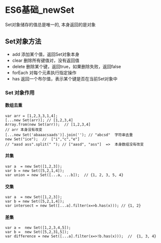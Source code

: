# ES6基础_newSet
Set对象储存的值总是唯一的, 本身返回的是对象
## Set对象方法
* add 添加某个值，返回Set对象本身
* clear 删除所有键值对，没有返回值
* delete 删除某个键，返回true，如果删除失败，返回false
* forEach 对每个元素执行指定操作
* has 返回一个布尔值，表示某个键是否在当前Set对象中
### Set 对象作用
#### 数组去重
~~~
var arr = [1,2,3,3,1,4];
[...new Set(arr)]; // [1,2,3,4]
Array.from(new Set(arr));  // [1,2,3,4]
// arr 本身没有改变
[...new Set('abaaacsaads')].join(''); // "abcsd"  字符串去重
new Set("ice");  //  ["i","c","e"]
// "aasd ass".split(" "); // ["aasd", "ass"]  =>  本身数组没有改变
~~~
#### 并集
~~~
var a  = new Set([1,2,3]);
var b = new Set([5,2,1,4]);
var union = new Set([...a, ...b]);  // {1, 2, 3, 5, 4}
~~~
#### 交集
~~~
var a  = new Set([1,2,3]);
var b = new Set([5,2,1,4]);
var intersect = new Set([...a].filter(x=>b.has(x))); // {1, 2}
~~~
#### 差集
~~~
var a =  new Set([1,2,3,4,5]);
var b =  new Set([5,2,31,5]); 
var difference = new Set([...a].filter(x=>!b.has(x)));  //  {1, 3, 4}
~~~